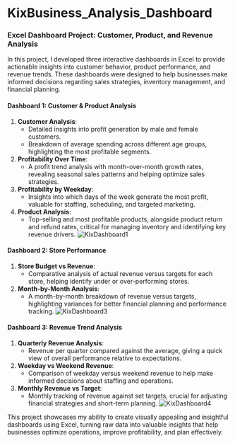 # KixBusiness_Analysis_Dashboard
### Excel Dashboard Project: Customer, Product, and Revenue Analysis

In this project, I developed three interactive dashboards in Excel to provide actionable insights into customer behavior, product performance, and revenue trends. These dashboards were designed to help businesses make informed decisions regarding sales strategies, inventory management, and financial planning.

#### **Dashboard 1: Customer & Product Analysis**
1. **Customer Analysis**: 
   - Detailed insights into profit generation by male and female customers.
   - Breakdown of average spending across different age groups, highlighting the most profitable segments.
2. **Profitability Over Time**: 
   - A profit trend analysis with month-over-month growth rates, revealing seasonal sales patterns and helping optimize sales strategies.
3. **Profitability by Weekday**: 
   - Insights into which days of the week generate the most profit, valuable for staffing, scheduling, and targeted marketing.
4. **Product Analysis**: 
   - Top-selling and most profitable products, alongside product return and refund rates, critical for managing inventory and identifying key revenue drivers.
![KixDashboard1](https://github.com/user-attachments/assets/4ea80829-9ec4-4985-9c68-aacd7209feff)


#### **Dashboard 2: Store Performance**
1. **Store Budget vs Revenue**: 
   - Comparative analysis of actual revenue versus targets for each store, helping identify under or over-performing stores.
2. **Month-by-Month Analysis**: 
   - A month-by-month breakdown of revenue versus targets, highlighting variances for better financial planning and performance tracking.
![KixDashboard3](https://github.com/user-attachments/assets/ada7605f-eedf-4f5b-ac24-a31c08aed3e1)


#### **Dashboard 3: Revenue Trend Analysis**
1. **Quarterly Revenue Analysis**: 
   - Revenue per quarter compared against the average, giving a quick view of overall performance relative to expectations.
2. **Weekday vs Weekend Revenue**: 
   - Comparison of weekday versus weekend revenue to help make informed decisions about staffing and operations.
3. **Monthly Revenue vs Target**: 
   - Monthly tracking of revenue against set targets, crucial for adjusting financial strategies and short-term planning.
![KixDashboard4](https://github.com/user-attachments/assets/6582bd28-a524-4d52-8a84-f018df7bbc32)


This project showcases my ability to create visually appealing and insightful dashboards using Excel, turning raw data into valuable insights that help businesses optimize operations, improve profitability, and plan effectively.
